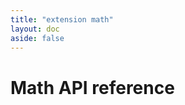 ```yaml
---
title: "extension math"
layout: doc
aside: false
---
```


<script setup>
  import {DividePage} from 'vitepress-theme-api';
</script>

# Math API reference
